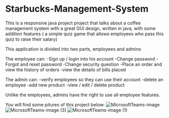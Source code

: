 # Starbucks-Management-System

This is a responsive java project project that talks about a coffee management system with a great GUI design, written in java, with some addition features 
( a simple quiz game that allows employees who pass this quiz to raise their salary)

This application is divided into two parts, employees and admins

The employee can:
  -Sign up / login into his account 
  -Change password
  -Forgot and reset password
  -Change security question
  -Place an order and view the history of orders
  -view the details of bills placed 
 
 
The admin can: 
  -verify employees so they can use their account
  -delete an employee
  -add new product
  -view / edit / delete product
  
Unlike the employees, admins have the right to use all employee features.

You will find some pitures of this project below:
![MicrosoftTeams-image](https://user-images.githubusercontent.com/104064533/164467081-ffe05cf6-1192-4a63-bd0b-e5e7f50f063c.png)
![MicrosoftTeams-image (3)](https://user-images.githubusercontent.com/104064533/164467322-daa0d4f4-ad64-4788-a02b-94a8cf9f3b1c.png)
![MicrosoftTeams-image (1)](https://user-images.githubusercontent.com/104064533/164467339-b2cdeb41-f2d6-4f48-a409-57364fd8f7a9.png)
  
